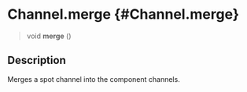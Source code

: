 Channel.merge {#Channel.merge}
=============

> void **merge** ()

Description
-----------

Merges a spot channel into the component channels.
